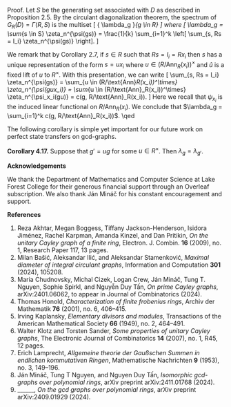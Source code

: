 Proof. Let $S$ be the generating set associated with $D$ as described in Proposition 2.5. By the circulant diagonalization theorem, the spectrum of $G_R(D) = \Gamma(R, S)$ is the multiset
\[ \{ \lambda_g \}_{g \in R} \]
where
\[ \lambda_g = \sum_{s \in S} \zeta_n^{\psi(gs)} = \frac{1}{k} \sum_{i=1}^k \left[ \sum_{s, Rs = I_i} \zeta_n^{\psi(gs)} \right]. \]

We remark that by Corollary 2.7, if $s \in R$ such that $Rs = I_i = Rx_i$ then $s$ has a unique representation of the form $s = ux_i$ where $u \in (R/\text{Ann}_R(x_i))^\times$ and $\hat{u}$ is a fixed lift of $u$ to $R^\times$. With this presentation, we can write
\[ \sum_{s, Rs = I_i} \zeta_n^{\psi(gs)} = \sum_{u \in (R/\text{Ann}_R(x_i))^\times} \zeta_n^{\psi(gux_i)} = \sum_{u \in (R/\text{Ann}_R(x_i))^\times} \zeta_n^{\psi_x_i(gu)} = c(g, R/\text{Ann}_R(x_i)). \]
Here we recall that $\psi_x_i$ is the induced linear functional on $R/\text{Ann}_R(x_i)$. We conclude that $\lambda_g = \sum_{i=1}^k c(g, R/\text{Ann}_R(x_i))$. \qed

The following corollary is simple yet important for our future work on perfect state transfers on gcd-graphs.

**Corollary 4.17.** Suppose that $g' = ug$ for some $u \in R^\times$. Then $\lambda_g = \lambda_{g'}$.

**Acknowledgements**

We thank the Department of Mathematics and Computer Science at Lake Forest College for their generous financial support through an Overleaf subscription. We also thank Ján Mináč for his constant encouragement and support.

**References**

1. Reza Akhtar, Megan Boggess, Tiffany Jackson-Henderson, Isidora Jiménez, Rachel Karpman, Amanda Kinzel, and Dan Pritikin, *On the unitary Cayley graph of a finite ring*, Electron. J. Combin. **16** (2009), no. 1, Research Paper 117, 13 pages.
2. Milan Bašić, Aleksandar Ilić, and Aleksandar Stamenković, *Maximal diameter of integral circulant graphs*, Information and Computation **301** (2024), 105208.
3. Maria Chudnovsky, Michal Cizek, Logan Crew, Ján Mináč, Tung T. Nguyen, Sophie Spirkl, and Nguyễn Duy Tấn, *On prime Cayley graphs*, arXiv:2401.06062, to appear in Journal of Combinatorics (2024).
4. Thomas Honold, *Characterization of finite frobenius rings*, Archiv der Mathematik **76** (2001), no. 6, 406–415.
5. Irving Kaplansky, *Elementary divisors and modules*, Transactions of the American Mathematical Society **66** (1949), no. 2, 464–491.
6. Walter Klotz and Torsten Sander, *Some properties of unitary Cayley graphs*, The Electronic Journal of Combinatorics **14** (2007), no. 1, R45, 12 pages.
7. Erich Lamprecht, *Allgemeine theorie der Gaußschen Summen in endlichen kommutativen Ringen*, Mathematische Nachrichten **9** (1953), no. 3, 149–196.
8. Ján Mináč, Tung T Nguyen, and Nguyen Duy Tấn, *Isomorphic gcd-graphs over polynomial rings*, arXiv preprint arXiv:2411.01768 (2024).
9. ______, *On the gcd graphs over polynomial rings*, arXiv preprint arXiv:2409.01929 (2024).